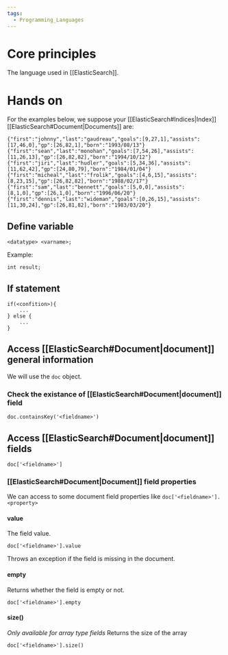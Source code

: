 ```yaml
---
tags:
  - Programming_Languages
---
```

# Core principles
The language used in [[ElasticSearch]].
# Hands on
For the examples below, we suppose your [[ElasticSearch#Indices|Index]] [[ElasticSearch#Document|Documents]] are:
```
{"first":"johnny","last":"gaudreau","goals":[9,27,1],"assists":[17,46,0],"gp":[26,82,1],"born":"1993/08/13"}
{"first":"sean","last":"monohan","goals":[7,54,26],"assists":[11,26,13],"gp":[26,82,82],"born":"1994/10/12"}
{"first":"jiri","last":"hudler","goals":[5,34,36],"assists":[11,62,42],"gp":[24,80,79],"born":"1984/01/04"}
{"first":"micheal","last":"frolik","goals":[4,6,15],"assists":[8,23,15],"gp":[26,82,82],"born":"1988/02/17"}
{"first":"sam","last":"bennett","goals":[5,0,0],"assists":[8,1,0],"gp":[26,1,0],"born":"1996/06/20"}
{"first":"dennis","last":"wideman","goals":[0,26,15],"assists":[11,30,24],"gp":[26,81,82],"born":"1983/03/20"}
```
## Define variable
```painless
<datatype> <varname>;
```
Example:
```painless
int result;
```
## If statement
```painless
if(<confition>){
	...
} else {
	...
}
```
## Access [[ElasticSearch#Document|document]] general information
We will use the `doc` object.
### Check the existance of [[ElasticSearch#Document|document]] field
```
doc.containsKey('<fieldname>')
```
## Access [[ElasticSearch#Document|document]] fields
```painless
doc['<fieldname>']
```
### [[ElasticSearch#Document|Document]] field properties
We can access to some document field properties like `doc['<fieldname>'].<property>`
#### value
The field value.
```painless
doc['<fieldname>'].value
```
Throws an exception if the field is missing in the document.
#### empty
Returns whether the field is empty or not.
```painless
doc['<fieldname>'].empty
```
#### size()
_Only available for array type fields_
Returns the size of the array
```
doc['<fieldname>'].size()
```
